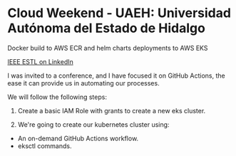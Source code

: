 # Cloud Weekend - UAEH: Universidad Autónoma del Estado de Hidalgo
Docker build to AWS ECR and helm charts deployments to AWS EKS

[IEEE ESTL on LinkedIn](https://www.linkedin.com/company/ieee-estl/?miniCompanyUrn=urn%3Ali%3Afs_miniCompany%3A99236601)

I was invited to a conference, and I have focused it on GitHub Actions, 
the ease it can provide us in automating our processes.

We will follow the following steps:

1. Create a basic IAM Role with grants to create a new eks cluster.
    
2. We're going to create our kubernetes cluster using:
- An on-demand GitHub Actions workflow.
- eksctl commands.



